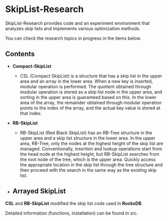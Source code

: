 # SkipList-Research

SkipList-Research provides code and an experiment environment that analyzes skip lists and implements various optimization methods.

You can check the research topics in progress in the items below.

## Contents

- **Compact-SkipList**
  - CSL (Compact SkipList) is a structure that has a skip list in the upper area and an array in the lower area. When a new key is inserted, modular operation is performed. The quotient obtained through modular operation is stored as a skip list node in the upper area, and sorting in the upper area is guaranteed based on this. In the lower area of the array, the remainder obtained through modular operation points to the index of the array, and the actual key value is stored at that index. 

- **RB-SkipList**
  - RB-SkipList (Red Black SkipList) has an RB-Tree structure in the upper area and a skip list structure in the lower area. In the upper area, RB-Tree, only the nodes at the highest height of the skip list are managed. Conventionally, insertion and lookup operations start from the head node at the highest height, but RB-SkipList searches from the root node of the tree, which is the upper area. Quickly access the appropriate location in the skip list through the tree structure and then proceed with the search in the same way as the existing skip list.

- **Arrayed SkipList**
  - 

**CSL** and **RB-SkipList** modified the skip list code used in **RocksDB**.

Detailed information (functions, installation) can be found in src.
